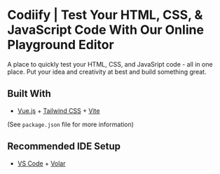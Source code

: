 # Codiify | Test Your HTML, CSS, & JavaScript Code With Our Online Playground Editor

A place to quickly test your HTML, CSS, and JavaSript code - all in one place. Put your idea and creativity at best and build something great.

## Built With

- [Vue.js](https://vuejs.org/) + [Tailwind CSS](https://tailwindcss.com/) + [Vite](https://vitejs.dev/)

(See `package.json` file for more information)

## Recommended IDE Setup

- [VS Code](https://code.visualstudio.com/) + [Volar](https://marketplace.visualstudio.com/items?itemName=Vue.volar)
